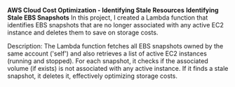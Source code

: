 **AWS Cloud Cost Optimization - Identifying Stale Resources**
**Identifying Stale EBS Snapshots**
      In this project, I created a Lambda function that identifies EBS snapshots that are no longer associated with any active EC2 instance and deletes them to save on storage costs.

Description:
      The Lambda function fetches all EBS snapshots owned by the same account ('self') and also retrieves a list of active EC2 instances (running and stopped). For each snapshot, it checks if the associated volume (if exists) is not associated with any active instance. If it finds a stale snapshot, it deletes it, effectively optimizing storage costs.
